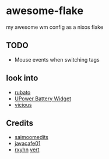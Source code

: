 # awesome-flake

my awesome wm config as a nixos flake

## TODO

- Mouse events when switching tags

## look into

- [rubato](https://github.com/andOrlando/rubato)
- [UPower Battery Widget](https://github.com/Aire-One/awesome-battery_widget)
- [vicious](https://github.com/vicious-widgets/vicious)

## Credits

- [saimoomedits](https://github.com/saimoomedits/dotfiles/tree/main/.config/awesome)
- [javacafe01](https://github.com/JavaCafe01/dotfiles)
- [rxyhn](https://github.com/rxyhn/dotfiles) [vert](https://github.com/rxyhn/dotfiles/tree/11d6f8e3c6b034905ca17e3248536292ca68a856)

